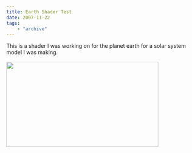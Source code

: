```yaml
---
title: Earth Shader Test
date: 2007-11-22
tags: 
    - "archive"
---
```

This is a shader I was working on for the planet earth for a solar system model I was making.<br /><br /><a onblur="try {parent.deselectBloggerImageGracefully();} catch(e) {}" href="http://3.bp.blogspot.com/_zdYMSK7YuAA/ScJNCUhBSJI/AAAAAAAAFL8/2fqKDtSd78A/s1600-h/test_render_earth_moon.jpg"><img style="float:left; margin:0 10px 10px 0;cursor:pointer; cursor:hand;width: 400px; height: 225px;" src="http://3.bp.blogspot.com/_zdYMSK7YuAA/ScJNCUhBSJI/AAAAAAAAFL8/2fqKDtSd78A/s400/test_render_earth_moon.jpg" border="0" alt="" id="BLOGGER_PHOTO_ID_5314895212512888978" /></a>
